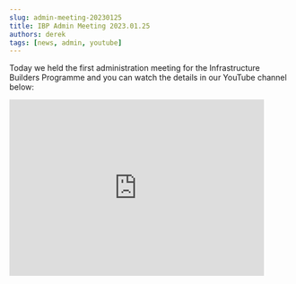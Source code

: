 ```yaml
---
slug: admin-meeting-20230125
title: IBP Admin Meeting 2023.01.25
authors: derek
tags: [news, admin, youtube]
---
```


Today we held the first administration meeting for the Infrastructure Builders Programme and you can watch the details in our YouTube channel below:

<iframe width="90%" height="315" src="https://www.youtube.com/embed/bmg6SoT06BU" title="YouTube video player" frameborder="0" allow="accelerometer; autoplay; clipboard-write; encrypted-media; gyroscope; picture-in-picture; web-share" allowfullscreen></iframe>